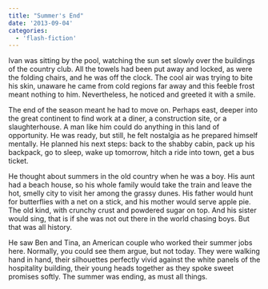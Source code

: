 ```yaml
---
title: "Summer's End"
date: '2013-09-04'
categories:
  - 'flash-fiction'
---
```


Ivan was sitting by the pool, watching the sun set slowly over the buildings of
the country club. All the towels had been put away and locked, as were the
folding chairs, and he was off the clock. The cool air was trying to bite his
skin, unaware he came from cold regions far away and this feeble frost meant
nothing to him. Nevertheless, he noticed and greeted it with a smile.

<!-- truncate -->


The end of the season meant he had to move on. Perhaps east, deeper into the
great continent to find work at a diner, a construction site, or a
slaughterhouse. A man like him could do anything in this land of opportunity. He
was ready, but still, he felt nostalgia as he prepared himself mentally. He
planned his next steps: back to the shabby cabin, pack up his backpack, go to
sleep, wake up tomorrow, hitch a ride into town, get a bus ticket.

He thought about summers in the old country when he was a boy. His aunt had a
beach house, so his whole family would take the train and leave the hot, smelly
city to visit her among the grassy dunes. His father would hunt for butterflies
with a net on a stick, and his mother would serve apple pie. The old kind, with
crunchy crust and powdered sugar on top. And his sister would sing, that is if
she was not out there in the world chasing boys. But that was all history.

He saw Ben and Tina, an American couple who worked their summer jobs here.
Normally, you could see them argue, but not today. They were walking hand in
hand, their silhouettes perfectly vivid against the white panels of the
hospitality building, their young heads together as they spoke sweet promises
softly. The summer was ending, as must all things.
